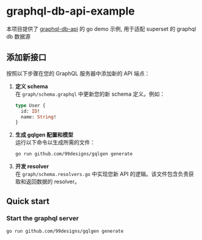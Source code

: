 # graphql-db-api-example  

本项目提供了 [graphql-db-api](https://github.com/lujin3/graphql-db-api) 的 go demo 示例, 用于适配 superset 的 graphql db 数据源

## 添加新接口

按照以下步骤在您的 GraphQL 服务器中添加新的 API 端点：

1. **定义 schema**  
   在 `graph/schema.graphql` 中更新您的新 schema 定义。例如：

   ```graphql
   type User {
     id: ID!
     name: String!
   }
   ```

2. **生成 gqlgen 配置和模型**  
    运行以下命令以生成所需的文件：

    ```bash
    go run github.com/99designs/gqlgen generate
    ```  

3. **开发 resolver**  
    在 `graph/schema.resolvers.go` 中实现您新 API 的逻辑。该文件包含负责获取和返回数据的 resolver。

## Quick start

### Start the graphql server  

```bash
go run github.com/99designs/gqlgen generate
```

